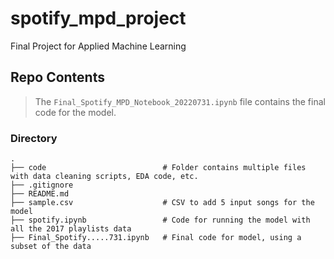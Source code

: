 # spotify_mpd_project
Final Project for Applied Machine Learning


## Repo Contents
> The `Final_Spotify_MPD_Notebook_20220731.ipynb` file contains the final code for the model.
  
  
### Directory

    .
    ├── code                          # Folder contains multiple files with data cleaning scripts, EDA code, etc.
    ├── .gitignore                    
    ├── README.md                     
    ├── sample.csv                    # CSV to add 5 input songs for the model 
    ├── spotify.ipynb                 # Code for running the model with all the 2017 playlists data 
    ├── Final_Spotify.....731.ipynb   # Final code for model, using a subset of the data
